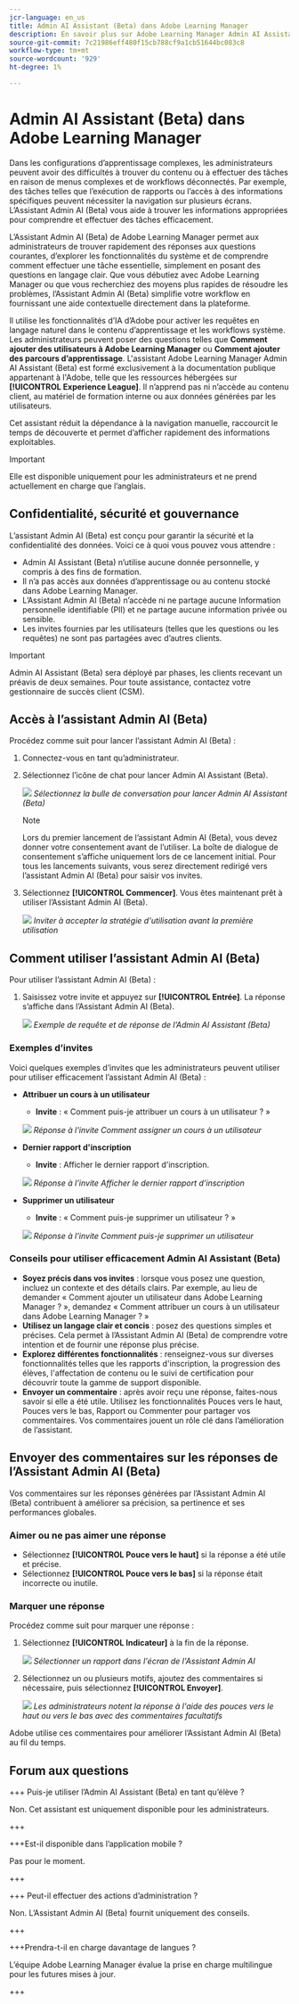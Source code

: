 ```yaml
---
jcr-language: en_us
title: Admin AI Assistant (Beta) dans Adobe Learning Manager
description: En savoir plus sur Adobe Learning Manager Admin AI Assistant (Beta)
source-git-commit: 7c21986eff480f15cb788cf9a1cb51644bc083c8
workflow-type: tm+mt
source-wordcount: '929'
ht-degree: 1%

---
```



# Admin AI Assistant (Beta) dans Adobe Learning Manager

Dans les configurations d’apprentissage complexes, les administrateurs peuvent avoir des difficultés à trouver du contenu ou à effectuer des tâches en raison de menus complexes et de workflows déconnectés. Par exemple, des tâches telles que l’exécution de rapports ou l’accès à des informations spécifiques peuvent nécessiter la navigation sur plusieurs écrans. L’Assistant Admin AI (Beta) vous aide à trouver les informations appropriées pour comprendre et effectuer des tâches efficacement.

L’Assistant Admin AI (Beta) de Adobe Learning Manager permet aux administrateurs de trouver rapidement des réponses aux questions courantes, d’explorer les fonctionnalités du système et de comprendre comment effectuer une tâche essentielle, simplement en posant des questions en langage clair. Que vous débutiez avec Adobe Learning Manager ou que vous recherchiez des moyens plus rapides de résoudre les problèmes, l’Assistant Admin AI (Beta) simplifie votre workflow en fournissant une aide contextuelle directement dans la plateforme.

Il utilise les fonctionnalités d’IA d’Adobe pour activer les requêtes en langage naturel dans le contenu d’apprentissage et les workflows système.  Les administrateurs peuvent poser des questions telles que **Comment ajouter des utilisateurs à Adobe Learning Manager** ou **Comment ajouter des parcours d’apprentissage**. L&#39;assistant Adobe Learning Manager Admin AI Assistant (Beta) est formé exclusivement à la documentation publique appartenant à l&#39;Adobe, telle que les ressources hébergées sur **[!UICONTROL Experience League]**. Il n’apprend pas ni n’accède au contenu client, au matériel de formation interne ou aux données générées par les utilisateurs.

Cet assistant réduit la dépendance à la navigation manuelle, raccourcit le temps de découverte et permet d’afficher rapidement des informations exploitables.

<!--## Key benefits

* Perform common administrator tasks faster with conversational guidance.
* Get instant answers without browsing through extensive menus.
* Gain real-time insights and step-by-step guidance for administrative workflows.-->


>[!IMPORTANT]
>
>Elle est disponible uniquement pour les administrateurs et ne prend actuellement en charge que l’anglais.

## Confidentialité, sécurité et gouvernance

L’assistant Admin AI (Beta) est conçu pour garantir la sécurité et la confidentialité des données. Voici ce à quoi vous pouvez vous attendre :

* Admin AI Assistant (Beta) n’utilise aucune donnée personnelle, y compris à des fins de formation.
* Il n’a pas accès aux données d’apprentissage ou au contenu stocké dans Adobe Learning Manager.
* L’Assistant Admin AI (Beta) n’accède ni ne partage aucune Information personnelle identifiable (PII) et ne partage aucune information privée ou sensible.
* Les invites fournies par les utilisateurs (telles que les questions ou les requêtes) ne sont pas partagées avec d’autres clients.

>[!IMPORTANT]
>
>Admin AI Assistant (Beta) sera déployé par phases, les clients recevant un préavis de deux semaines. Pour toute assistance, contactez votre gestionnaire de succès client (CSM).

## Accès à l’assistant Admin AI (Beta)

Procédez comme suit pour lancer l’assistant Admin AI (Beta) :

1. Connectez-vous en tant qu’administrateur.
2. Sélectionnez l’icône de chat pour lancer Admin AI Assistant (Beta).

   ![](assets/alm-ai-assistant.png)
   _Sélectionnez la bulle de conversation pour lancer Admin AI Assistant (Beta)_

   >[!NOTE]
   >
   >Lors du premier lancement de l’assistant Admin AI (Beta), vous devez donner votre consentement avant de l’utiliser. La boîte de dialogue de consentement s’affiche uniquement lors de ce lancement initial. Pour tous les lancements suivants, vous serez directement redirigé vers l’assistant Admin AI (Beta) pour saisir vos invites.

3. Sélectionnez **[!UICONTROL Commencer]**. Vous êtes maintenant prêt à utiliser l’Assistant Admin AI (Beta).

   ![](assets/get-started-ai.jpg)
   _Inviter à accepter la stratégie d&#39;utilisation avant la première utilisation_

## Comment utiliser l’assistant Admin AI (Beta)

Pour utiliser l’assistant Admin AI (Beta) :

1. Saisissez votre invite et appuyez sur **[!UICONTROL Entrée]**. La réponse s’affiche dans l’Assistant Admin AI (Beta).

   ![](assets/enter-a-prompt.png)
   _Exemple de requête et de réponse de l’Admin AI Assistant (Beta)_

### Exemples d’invites

Voici quelques exemples d’invites que les administrateurs peuvent utiliser pour utiliser efficacement l’assistant Admin AI (Beta) :

* **Attribuer un cours à un utilisateur**
   * **Invite** : « Comment puis-je attribuer un cours à un utilisateur ? »

  ![](assets/prompt-1.png)
  _Réponse à l&#39;invite Comment assigner un cours à un utilisateur_

* **Dernier rapport d&#39;inscription**
   * **Invite** : Afficher le dernier rapport d&#39;inscription.

  ![](assets/prompt-2.png)
  _Réponse à l’invite Afficher le dernier rapport d’inscription_

* **Supprimer un utilisateur**
   * **Invite** : « Comment puis-je supprimer un utilisateur ? »

  ![](assets/prompt-3.png)
  _Réponse à l’invite Comment puis-je supprimer un utilisateur_

### Conseils pour utiliser efficacement Admin AI Assistant (Beta)

* **Soyez précis dans vos invites** : lorsque vous posez une question, incluez un contexte et des détails clairs. Par exemple, au lieu de demander « Comment ajouter un utilisateur dans Adobe Learning Manager ? », demandez « Comment attribuer un cours à un utilisateur dans Adobe Learning Manager ? »
* **Utilisez un langage clair et concis** : posez des questions simples et précises. Cela permet à l’Assistant Admin AI (Beta) de comprendre votre intention et de fournir une réponse plus précise.
* **Explorez différentes fonctionnalités** : renseignez-vous sur diverses fonctionnalités telles que les rapports d&#39;inscription, la progression des élèves, l&#39;affectation de contenu ou le suivi de certification pour découvrir toute la gamme de support disponible.
* **Envoyer un commentaire** : après avoir reçu une réponse, faites-nous savoir si elle a été utile. Utilisez les fonctionnalités Pouces vers le haut, Pouces vers le bas, Rapport ou Commenter pour partager vos commentaires. Vos commentaires jouent un rôle clé dans l’amélioration de l’assistant.


## Envoyer des commentaires sur les réponses de l’Assistant Admin AI (Beta)

Vos commentaires sur les réponses générées par l’Assistant Admin AI (Beta) contribuent à améliorer sa précision, sa pertinence et ses performances globales.

### Aimer ou ne pas aimer une réponse

* Sélectionnez **[!UICONTROL Pouce vers le haut]** si la réponse a été utile et précise.
* Sélectionnez **[!UICONTROL Pouce vers le bas]** si la réponse était incorrecte ou inutile.

### Marquer une réponse

Procédez comme suit pour marquer une réponse :

1. Sélectionnez **[!UICONTROL Indicateur]** à la fin de la réponse.

   ![](assets/report-response.png)
   _Sélectionner un rapport dans l&#39;écran de l&#39;Assistant Admin AI_

2. Sélectionnez un ou plusieurs motifs, ajoutez des commentaires si nécessaire, puis sélectionnez **[!UICONTROL Envoyer]**.

   ![](assets/select-submit.png)
   _Les administrateurs notent la réponse à l&#39;aide des pouces vers le haut ou vers le bas avec des commentaires facultatifs_

Adobe utilise ces commentaires pour améliorer l’Assistant Admin AI (Beta) au fil du temps.

## Forum aux questions

+++ Puis-je utiliser l’Admin AI Assistant (Beta) en tant qu’élève ?

Non. Cet assistant est uniquement disponible pour les administrateurs.

+++

+++Est-il disponible dans l’application mobile ?

Pas pour le moment.

+++

+++ Peut-il effectuer des actions d’administration ?

Non. L’Assistant Admin AI (Beta) fournit uniquement des conseils.

+++

+++Prendra-t-il en charge davantage de langues ?

L’équipe Adobe Learning Manager évalue la prise en charge multilingue pour les futures mises à jour.

+++
